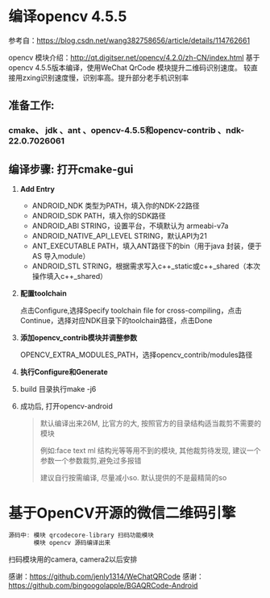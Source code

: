 # 编译opencv 4.5.5
参考自：https://blog.csdn.net/wang382758656/article/details/114762661

opencv 模块介绍：http://qt.digitser.net/opencv/4.2.0/zh-CN/index.html
基于opencv 4.5.5版本编译，使用WeChat QrCode 模块提升二维码识别速度。 较直接用zxing识别速度慢，识别率高。提升部分老手机识别率
## 准备工作:

### cmake、 jdk 、ant 、opencv-4.5.5和opencv-contrib 、ndk-22.0.7026061

## 编译步骤: 打开cmake-gui

1. **Add Entry**

   - ANDROID_NDK 类型为PATH，填入你的NDK-22路径
   - ANDROID_SDK    PATH，填入你的SDK路径
   - ANDROID_ABI STRING，设置平台，不填默认为 armeabi-v7a
   - ANDROID_NATIVE_API_LEVEL STRING，默认API为21
   - ANT_EXECUTABLE PATH，填入ANT路径下的bin（用于java 封装，便于 AS 导入module）
   - ANDROID_STL STRING，根据需求写入c++_static或c++_shared（本次操作填入c++_shared）

2. **配置toolchain**

   点击Configure,选择Specify toolchain file for cross-compiling，点击Continue，选择对应NDK目录下的toolchain路径，点击Done

3. **添加opencv_contrib模块并调整参数**

   OPENCV_EXTRA_MODULES_PATH，选择opencv_contrib/modules路径

4. **执行Configure和Generate**

5. build 目录执行make -j6

6. 成功后, 打开opencv-android

   > 默认编译出来26M, 比官方的大, 按照官方的目录结构适当裁剪不需要的模块
   >
   > 例如:face text ml 结构光等等用不到的模块, 其他裁剪待发现, 建议一个参数一个参数裁剪,避免过多报错
   >
   > 
   >
   > 建议自行按需编译, 尽量减小so. 默认提供的不是最精简的so

# 基于OpenCV开源的微信二维码引擎

```.java
源码中: 模块 qrcodecore-library 扫码功能模块
       模块 opencv 源码编译出来 
```

扫码模块用的camera, camera2以后安排

感谢：https://github.com/jenly1314/WeChatQRCode
感谢：https://github.com/bingoogolapple/BGAQRCode-Android